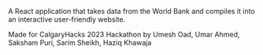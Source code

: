 A React application that takes data from the World Bank and compiles it into an interactive user-friendly website.


Made for CalgaryHacks 2023 Hackathon by Umesh Oad, Umar Ahmed, Saksham Puri, Sarim Sheikh, Haziq Khawaja
